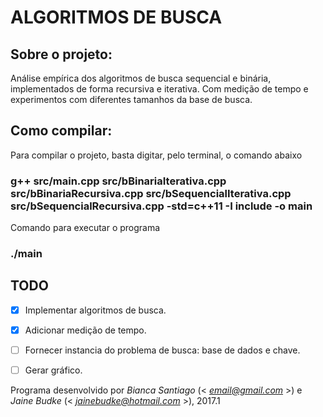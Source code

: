 # ALGORITMOS DE BUSCA


## Sobre o projeto:

Análise empírica dos algoritmos de busca sequencial e binária, implementados de forma recursiva e iterativa. Com medição de tempo e experimentos com diferentes tamanhos da base de busca.
        
        
## Como compilar:

Para compilar o projeto, basta digitar, pelo terminal, o comando abaixo

### g++ src/main.cpp src/bBinariaIterativa.cpp src/bBinariaRecursiva.cpp src/bSequencialIterativa.cpp src/bSequencialRecursiva.cpp -std=c++11 -I include -o main
    

Comando para executar o programa
    
### ./main


## TODO

- [X] Implementar algoritmos de busca.
- [X] Adicionar medição de tempo.
- [ ] Fornecer instancia do problema de busca: base de dados e chave.
- [ ] Gerar gráfico.



Programa desenvolvido por _Bianca Santiago_ (< *email@gmail.com* >) e _Jaine Budke_ (< *jainebudke@hotmail.com* >), 2017.1
